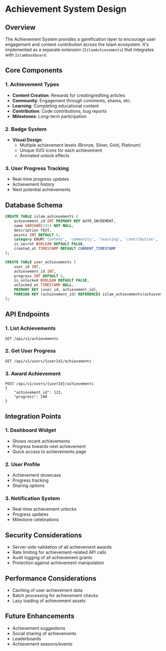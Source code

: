 # Achievement System Design

## Overview
The Achievement System provides a gamification layer to encourage user engagement and content contribution across the Islam ecosystem. It's implemented as a separate extension (`IslamAchievements`) that integrates with `IslamDashboard`.

## Core Components

### 1. Achievement Types
- **Content Creation**: Rewards for creating/editing articles
- **Community**: Engagement through comments, shares, etc.
- **Learning**: Completing educational content
- **Contribution**: Code contributions, bug reports
- **Milestones**: Long-term participation

### 2. Badge System
- **Visual Design**:
  - Multiple achievement levels (Bronze, Silver, Gold, Platinum)
  - Unique SVG icons for each achievement
  - Animated unlock effects

### 3. User Progress Tracking
- Real-time progress updates
- Achievement history
- Next potential achievements

## Database Schema
```sql
CREATE TABLE islam_achievements (
    achievement_id INT PRIMARY KEY AUTO_INCREMENT,
    name VARCHAR(255) NOT NULL,
    description TEXT,
    points INT DEFAULT 0,
    category ENUM('content', 'community', 'learning', 'contribution', 'milestone'),
    is_secret BOOLEAN DEFAULT FALSE,
    created_at TIMESTAMP DEFAULT CURRENT_TIMESTAMP
);

CREATE TABLE user_achievements (
    user_id INT,
    achievement_id INT,
    progress INT DEFAULT 0,
    is_unlocked BOOLEAN DEFAULT FALSE,
    unlocked_at TIMESTAMP NULL,
    PRIMARY KEY (user_id, achievement_id),
    FOREIGN KEY (achievement_id) REFERENCES islam_achievements(achievement_id)
);
```

## API Endpoints

### 1. List Achievements
```
GET /api/v1/achievements
```

### 2. Get User Progress
```
GET /api/v1/users/{userId}/achievements
```

### 3. Award Achievement
```
POST /api/v1/users/{userId}/achievements
{
    "achievement_id": 123,
    "progress": 100
}
```

## Integration Points

### 1. Dashboard Widget
- Shows recent achievements
- Progress towards next achievement
- Quick access to achievements page

### 2. User Profile
- Achievement showcase
- Progress tracking
- Sharing options

### 3. Notification System
- Real-time achievement unlocks
- Progress updates
- Milestone celebrations

## Security Considerations
- Server-side validation of all achievement awards
- Rate limiting for achievement-related API calls
- Audit logging of all achievement grants
- Protection against achievement manipulation

## Performance Considerations
- Caching of user achievement data
- Batch processing for achievement checks
- Lazy loading of achievement assets

## Future Enhancements
- Achievement suggestions
- Social sharing of achievements
- Leaderboards
- Achievement seasons/events

